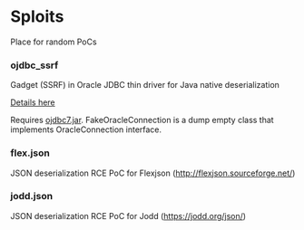 # Sploits
Place for random PoCs

### ojdbc_ssrf

Gadget (SSRF) in Oracle JDBC thin driver for Java native deserialization

[Details here](https://agrrrdog.blogspot.com/2018/01/java-deserialization-misusing-ojdbc-for.html) 

Requires [ojdbc7.jar](http://www.oracle.com/technetwork/database/features/jdbc/jdbc-drivers-12c-download-1958347.html).
FakeOracleConnection is a dump empty class that implements OracleConnection interface.

### flex.json
JSON deserialization RCE PoC for Flexjson (http://flexjson.sourceforge.net/)

### jodd.json
JSON deserialization RCE PoC for Jodd (https://jodd.org/json/)
